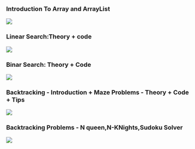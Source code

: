 <h3>Introduction To Array and ArrayList</h3>
<a src="https://youtu.be/n60Dn0UsbEk?feature=shared"><img src="https://github.com/user-attachments/assets/4913f8bc-e45e-4e98-9936-ed4fb4098705"/></a>
<br/>

<h3>Linear Search:Theory + code</h3>
<a href="https://www.youtube.com/watch?v=_HRA37X8N_Q&list=PPSV"><img src="https://github.com/user-attachments/assets/82ba1513-b130-43cb-90ef-a359d1b05664"/></a>

<h3>Binar Search: Theory + Code </h3>
<a href="https://www.youtube.com/watch?v=f6UU7V3szVw&list=PL9gnSGHSqcnr_DxHsP7AW9ftq0AtAyYqJ&index=14"><img src="https://github.com/user-attachments/assets/8bcbb300-4088-4182-b555-0cb0d924cd1b"></a>

<h3>Backtracking - Introduction + Maze Problems - Theory + Code + Tips</h3>
<a href="https://www.youtube.com/watch?v=zg5v2rlV1tM&list=PPSV"><img src="https://github.com/user-attachments/assets/d4c0a760-d425-4637-a3bc-a369551c8805"/></a>

<h3>Backtracking Problems - N queen,N-KNights,Sudoku Solver</h3>
<a href="https://www.youtube.com/watch?v=nC1rbW2YSz0&list=PPSV"><img src="https://github.com/user-attachments/assets/96a9cf33-46d1-49a7-9979-a8d2361b76c7"/></a>
